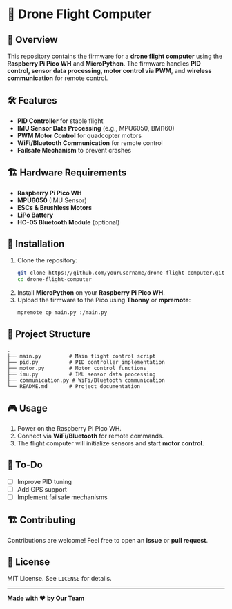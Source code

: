 # 🚀 Drone Flight Computer

## 📌 Overview
This repository contains the firmware for a **drone flight computer** using the **Raspberry Pi Pico WH** and **MicroPython**. The firmware handles **PID control, sensor data processing, motor control via PWM**, and **wireless communication** for remote control.

## 🛠 Features
- **PID Controller** for stable flight
- **IMU Sensor Data Processing** (e.g., MPU6050, BMI160)
- **PWM Motor Control** for quadcopter motors
- **WiFi/Bluetooth Communication** for remote control
- **Failsafe Mechanism** to prevent crashes

## 🏗 Hardware Requirements
- **Raspberry Pi Pico WH**
- **MPU6050** (IMU Sensor)
- **ESCs & Brushless Motors**
- **LiPo Battery**
- **HC-05 Bluetooth Module** (optional)

## 📜 Installation
1. Clone the repository:
   ```sh
   git clone https://github.com/yourusername/drone-flight-computer.git
   cd drone-flight-computer
   ```
2. Install **MicroPython** on your **Raspberry Pi Pico WH**.
3. Upload the firmware to the Pico using **Thonny** or **mpremote**:
   ```sh
   mpremote cp main.py :/main.py
   ```

## 📂 Project Structure
```
.
├── main.py         # Main flight control script
├── pid.py          # PID controller implementation
├── motor.py        # Motor control functions
├── imu.py          # IMU sensor data processing
├── communication.py # WiFi/Bluetooth communication
└── README.md       # Project documentation
```

## 🎮 Usage
1. Power on the Raspberry Pi Pico WH.
2. Connect via **WiFi/Bluetooth** for remote commands.
3. The flight computer will initialize sensors and start **motor control**.

## 📌 To-Do
- [ ] Improve PID tuning
- [ ] Add GPS support
- [ ] Implement failsafe mechanisms

## 🏗 Contributing
Contributions are welcome! Feel free to open an **issue** or **pull request**.

## 📜 License
MIT License. See `LICENSE` for details.

---
**Made with ❤️ by Our Team**

